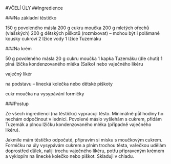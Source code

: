 #VČELÍ ÚLY
##Ingredience

###Na základní těstíčko

150 g povoleného másla
200 g cukru moučka
200 g mletých ořechů (vlašských)
200 g dětských piškotů (rozmixovat) – mohou být i polámané kousky cukroví
2 lžíce vody
1 lžíce Tuzemáku

###Na krém

50 g povoleného másla
20 g cukru moučka
1 kapka Tuzemáku (dle chuti)
1 plná lžička kondenzovaného mléka (Salko) nebo vaječného likéru

vaječný likér

na podstavu – linecká kolečka nebo dětské piškoty

cukr moučka na vysypávání formičky

###Postup

Ze všech ingrediencí (na těstíčko) vypracuji těsto. Minimálně půl hodiny ho nechám odpočinout v lednici.
Povolené máslo vyšlehám s cukrem, přidám Tuzemák a plnou lžičku kondenzovaného mléka (případně vaječného likéru).

Jakmile mám těstíčko odpočaté, připravím si misku s moučkovým cukrem. Formičku na úly vysypávám cukrem a plním trochou těsta, vařečkou udělám doprostřed důlek, naliji trochu vaječného likéru, potřu připraveným krémem a vyklopím na linecké kolečko nebo piškot.
Skladuji v chladu.